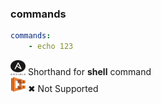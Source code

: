 ### commands
```yaml
commands:
    - echo 123
```

<img src="../images/ansible.png" height="24" width=24 /> Shorthand for <b>shell</b> command<br>
<img src="../images/ecs.png" height="24" width=24/> ✖  Not Supported </span><br>
<!-- <img src="../images/cloudinit.png" height="24" width=24/> Shorthand <b>runcmd</b> per instance command<br>
<img src="../images/kubernetes.png" height="24" width=24/> Shorthand for an <b>initContainer</b> sidecar<br>
<img src="../images/swarm.png" height="24" width=24/> Shorthand for <b>shell</b> command <br>
 -->
